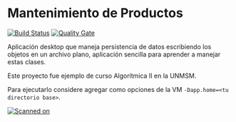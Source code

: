 # Mantenimiento de Productos

[![Build Status](https://travis-ci.org/cesardl/mantenimiento-productos.svg?branch=master)](https://travis-ci.org/cesardl/mantenimiento-productos) [![Quality Gate](https://sonarcloud.io/api/project_badges/measure?project=org.sanmarcux.samples.swing.mantenimiento-productos&metric=alert_status)](https://sonarcloud.io/project/issues?id=org.sanmarcux.samples.swing.mantenimiento-productos&resolved=false) 

Aplicaci&oacute;n desktop que maneja persistencia de datos escribiendo los objetos en un archivo plano, aplicaci&oacute;n sencilla para aprender a manejar estas clases.

Este proyecto fue ejemplo de curso Algorítmica II en la UNMSM.

Para ejecutarlo considere agregar como opciones de la VM `-Dapp.home=<tu directorio base>`.

[![Scanned on](https://sonarcloud.io/images/project_badges/sonarcloud-white.svg)](https://sonarcloud.io/dashboard?id=org.sanmarcux.samples.swing.mantenimiento-productos)
